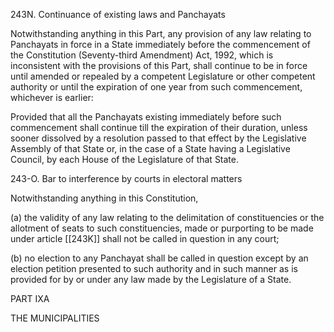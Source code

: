 243N. Continuance of existing laws and Panchayats

Notwithstanding anything in this Part, any provision of any law relating to Panchayats in force in a State immediately before the commencement of the Constitution (Seventy-third Amendment) Act, 1992, which is inconsistent with the provisions of this Part, shall continue to be in force until amended or repealed by a competent Legislature or other competent authority or until the expiration of one year from such commencement, whichever is earlier:

Provided that all the Panchayats existing immediately before such commencement shall continue till the expiration of their duration, unless sooner dissolved by a resolution passed to that effect by the Legislative Assembly of that State or, in the case of a State having a Legislative Council, by each House of the Legislature of that State.

243-O. Bar to interference by courts in electoral matters

Notwithstanding anything in this Constitution,

(a) the validity of any law relating to the delimitation of constituencies or the allotment of seats to such constituencies, made or purporting to be made under article [[243K]]  shall not be called in question in any court;

(b) no election to any Panchayat shall be called in question except by an election petition presented to such authority and in such manner as is provided for by or under any law made by the Legislature of a State.

PART IXA

THE MUNICIPALITIES

 

